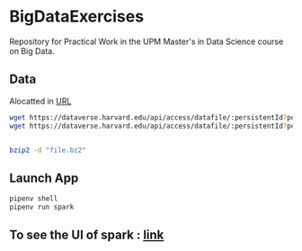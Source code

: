 # BigDataExercises

Repository for Practical Work in the UPM Master's in Data Science course on Big Data.


## Data

Alocatted in [URL](https://dataverse.harvard.edu/file.xhtml?persistentId=doi:10.7910/DVN/HG7NV7/EIR0RA&version=1.0)

```bash
wget https://dataverse.harvard.edu/api/access/datafile/:persistentId?persistentId=doi:10.7910/DVN/HG7NV7/EIR0RA
wget https://dataverse.harvard.edu/api/access/datafile/:persistentId?persistentId=doi:10.7910/DVN/HG7NV7/QJKL3I


bzip2 -d "file.bz2" 
```

## Launch App


```bash
pipenv shell
pipenv run spark
```

## To see the UI of spark : [link](http://localhost:4040/jobs/)


